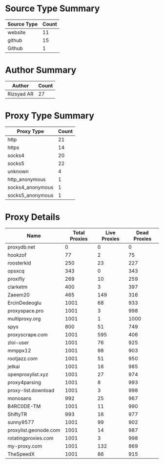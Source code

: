 # Source Type Summary

| Source Type | Count |
|-------------|-------|
| website | 11 |
| github | 15 |
| Github | 1 |


# Author Summary

| Author | Count |
|--------|-------|
| Rizsyad AR | 27 |


# Proxy Type Summary

| Proxy Type | Count |
|------------|-------|
| http | 21 |
| https | 14 |
| socks4 | 20 |
| socks5 | 22 |
| unknown | 4 |
| http_anonymous | 1 |
| socks4_anonymous | 1 |
| socks5_anonymous | 1 |


# Proxy Details

| Name | Total Proxies | Live Proxies | Dead Proxies |
|------|---------------|--------------|---------------|
| proxydb.net | 0 | 0 | 0 |
| hookzof | 77 | 2 | 75 |
| roosterkid | 250 | 23 | 227 |
| opsxcq | 343 | 0 | 343 |
| proxifly | 269 | 10 | 259 |
| clarketm | 400 | 3 | 397 |
| Zaeem20 | 465 | 149 | 316 |
| ErcinDedeoglu | 1001 | 68 | 933 |
| proxyspace.pro | 1001 | 3 | 998 |
| multiproxy.org | 1001 | 1 | 1000 |
| spys | 800 | 51 | 749 |
| proxyscrape.com | 1001 | 595 | 406 |
| zloi-user | 1001 | 76 | 925 |
| mmppx12 | 1001 | 98 | 903 |
| rootjazz.com | 1001 | 51 | 950 |
| jetkai | 1001 | 16 | 985 |
| openproxylist.xyz | 1001 | 27 | 974 |
| proxy4parsing | 1001 | 8 | 993 |
| proxy-list.download | 1001 | 3 | 998 |
| monosans | 992 | 25 | 967 |
| B4RC0DE-TM | 1001 | 11 | 990 |
| ShiftyTR | 993 | 16 | 977 |
| sunny9577 | 1001 | 99 | 902 |
| proxylist.geonode.com | 1001 | 14 | 987 |
| rotatingproxies.com | 1001 | 3 | 998 |
| my-proxy.com | 1001 | 132 | 869 |
| TheSpeedX | 1001 | 86 | 915 |
